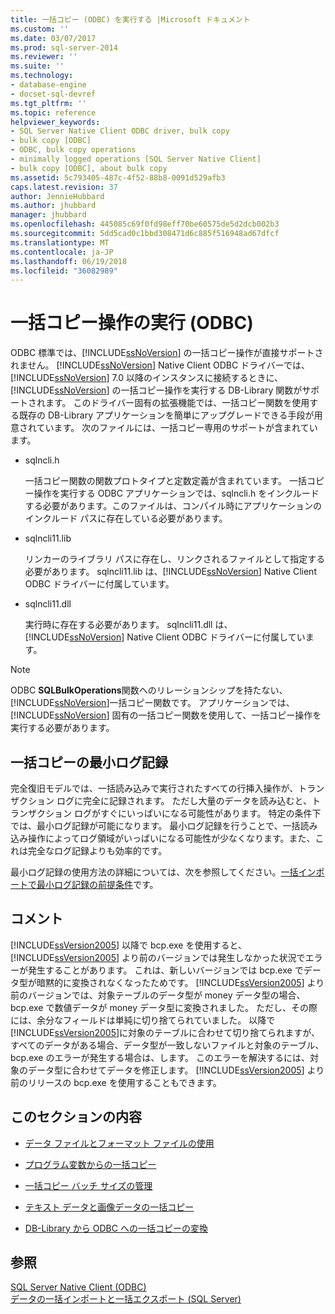 ```yaml
---
title: 一括コピー (ODBC) を実行する |Microsoft ドキュメント
ms.custom: ''
ms.date: 03/07/2017
ms.prod: sql-server-2014
ms.reviewer: ''
ms.suite: ''
ms.technology:
- database-engine
- docset-sql-devref
ms.tgt_pltfrm: ''
ms.topic: reference
helpviewer_keywords:
- SQL Server Native Client ODBC driver, bulk copy
- bulk copy [ODBC]
- ODBC, bulk copy operations
- minimally logged operations [SQL Server Native Client]
- bulk copy [ODBC], about bulk copy
ms.assetid: 5c793405-487c-4f52-88b8-0091d529afb3
caps.latest.revision: 37
author: JennieHubbard
ms.author: jhubbard
manager: jhubbard
ms.openlocfilehash: 445085c69f0fd98eff70be60575de5d2dcb002b3
ms.sourcegitcommit: 5dd5cad0c1bbd308471d6c885f516948ad67dfcf
ms.translationtype: MT
ms.contentlocale: ja-JP
ms.lasthandoff: 06/19/2018
ms.locfileid: "36082989"
---
```

# <a name="performing-bulk-copy-operations-odbc"></a>一括コピー操作の実行 (ODBC)
  ODBC 標準では、[!INCLUDE[ssNoVersion](../../includes/ssnoversion-md.md)] の一括コピー操作が直接サポートされません。 [!INCLUDE[ssNoVersion](../../includes/ssnoversion-md.md)] Native Client ODBC ドライバーでは、[!INCLUDE[ssNoVersion](../../includes/ssnoversion-md.md)] 7.0 以降のインスタンスに接続するときに、[!INCLUDE[ssNoVersion](../../includes/ssnoversion-md.md)] の一括コピー操作を実行する DB-Library 関数がサポートされます。 このドライバー固有の拡張機能では、一括コピー関数を使用する既存の DB-Library アプリケーションを簡単にアップグレードできる手段が用意されています。 次のファイルには、一括コピー専用のサポートが含まれています。  
  
-   sqlncli.h  
  
     一括コピー関数の関数プロトタイプと定数定義が含まれています。 一括コピー操作を実行する ODBC アプリケーションでは、sqlncli.h をインクルードする必要があります。このファイルは、コンパイル時にアプリケーションのインクルード パスに存在している必要があります。  
  
-   sqlncli11.lib  
  
     リンカーのライブラリ パスに存在し、リンクされるファイルとして指定する必要があります。 sqlncli11.lib は、[!INCLUDE[ssNoVersion](../../includes/ssnoversion-md.md)] Native Client ODBC ドライバーに付属しています。  
  
-   sqlncli11.dll  
  
     実行時に存在する必要があります。 sqlncli11.dll は、[!INCLUDE[ssNoVersion](../../includes/ssnoversion-md.md)] Native Client ODBC ドライバーに付属しています。  
  
> [!NOTE]  
>  ODBC **SQLBulkOperations**関数へのリレーションシップを持たない、[!INCLUDE[ssNoVersion](../../includes/ssnoversion-md.md)]一括コピー関数です。 アプリケーションでは、[!INCLUDE[ssNoVersion](../../includes/ssnoversion-md.md)] 固有の一括コピー関数を使用して、一括コピー操作を実行する必要があります。  
  
## <a name="minimally-logging-bulk-copies"></a>一括コピーの最小ログ記録  
 完全復旧モデルでは、一括読み込みで実行されたすべての行挿入操作が、トランザクション ログに完全に記録されます。 ただし大量のデータを読み込むと、トランザクション ログがすぐにいっぱいになる可能性があります。 特定の条件下では、最小ログ記録が可能になります。 最小ログ記録を行うことで、一括読み込み操作によってログ領域がいっぱいになる可能性が少なくなります。また、これは完全なログ記録よりも効率的です。  
  
 最小ログ記録の使用方法の詳細については、次を参照してください。[一括インポートで最小ログ記録の前提条件](../import-export/prerequisites-for-minimal-logging-in-bulk-import.md)です。  
  
## <a name="remarks"></a>コメント  
 [!INCLUDE[ssVersion2005](../../includes/ssversion2005-md.md)] 以降で bcp.exe を使用すると、[!INCLUDE[ssVersion2005](../../includes/ssversion2005-md.md)] より前のバージョンでは発生しなかった状況でエラーが発生することがあります。 これは、新しいバージョンでは bcp.exe でデータ型が暗黙的に変換されなくなったためです。 [!INCLUDE[ssVersion2005](../../includes/ssversion2005-md.md)] より前のバージョンでは、対象テーブルのデータ型が money データ型の場合、bcp.exe で数値データが money データ型に変換されました。 ただし、その際には、余分なフィールドは単純に切り捨てられていました。 以降で[!INCLUDE[ssVersion2005](../../includes/ssversion2005-md.md)]に対象のテーブルに合わせて切り捨てられますが、すべてのデータがある場合、データ型が一致しないファイルと対象のテーブル、bcp.exe のエラーが発生する場合は、します。 このエラーを解決するには、対象のデータ型に合わせてデータを修正します。 [!INCLUDE[ssVersion2005](../../includes/ssversion2005-md.md)] より前のリリースの bcp.exe を使用することもできます。  
  
## <a name="in-this-section"></a>このセクションの内容  
  
-   [データ ファイルとフォーマット ファイルの使用](using-data-files-and-format-files.md)  
  
-   [プログラム変数からの一括コピー](bulk-copying-from-program-variables.md)  
  
-   [一括コピー バッチ サイズの管理](managing-bulk-copy-batch-sizes.md)  
  
-   [テキスト データと画像データの一括コピー](bulk-copying-text-and-image-data.md)  
  
-   [DB-Library から ODBC への一括コピーの変換](converting-from-db-library-to-odbc-bulk-copy.md)  
  
## <a name="see-also"></a>参照  
 [SQL Server Native Client &#40;ODBC&#41;](../native-client/odbc/sql-server-native-client-odbc.md)   
 [データの一括インポートと一括エクスポート &#40;SQL Server&#41;](../import-export/bulk-import-and-export-of-data-sql-server.md)  
  
  